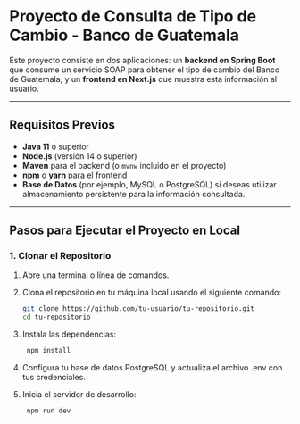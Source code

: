 # Proyecto de Consulta de Tipo de Cambio - Banco de Guatemala

Este proyecto consiste en dos aplicaciones: un **backend en Spring Boot** que consume un servicio SOAP para obtener el tipo de cambio del Banco de Guatemala, y un **frontend en Next.js** que muestra esta información al usuario.

---

## Requisitos Previos

- **Java 11** o superior
- **Node.js** (versión 14 o superior)
- **Maven** para el backend (o `mvnw` incluido en el proyecto)
- **npm** o **yarn** para el frontend
- **Base de Datos** (por ejemplo, MySQL o PostgreSQL) si deseas utilizar almacenamiento persistente para la información consultada.

---

## Pasos para Ejecutar el Proyecto en Local

### 1. Clonar el Repositorio

1. Abre una terminal o línea de comandos.
2. Clona el repositorio en tu máquina local usando el siguiente comando:

   ```bash
   git clone https://github.com/tu-usuario/tu-repositorio.git
   cd tu-repositorio
2. Instala las dependencias:
   ```bash
    npm install

3. Configura tu base de datos PostgreSQL y actualiza el archivo .env con tus credenciales.

4. Inicia el servidor de desarrollo:

   ```bash
    npm run dev
